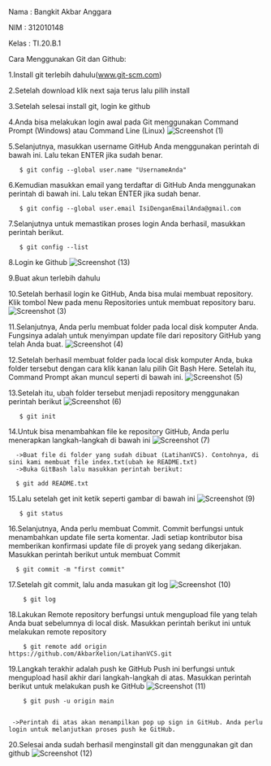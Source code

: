 Nama  : Bangkit Akbar Anggara

NIM   : 312010148

Kelas : TI.20.B.1

Cara Menggunakan Git dan Github:

  1.Install git terlebih dahulu(www.git-scm.com)
  
  2.Setelah download klik next saja terus lalu pilih install
  
  3.Setelah selesai install git, login ke github
  
  4.Anda bisa melakukan login awal pada Git  menggunakan Command Prompt  (Windows) atau Command Line (Linux)
    ![Screenshot (1)](https://user-images.githubusercontent.com/73011140/96333957-51001c80-1097-11eb-8a2b-5457e397af4f.png)
  
  5.Selanjutnya, masukkan username GitHub Anda menggunakan perintah di bawah ini. Lalu tekan ENTER jika sudah benar.
       
       $ git config --global user.name "UsernameAnda"
  
  6.Kemudian masukkan email yang terdaftar di GitHub Anda menggunakan perintah di bawah  ini. Lalu tekan ENTER jika sudah benar.
       
       $ git config --global user.email IsiDenganEmailAnda@gmail.com
  
  7.Selanjutnya untuk memastikan proses login Anda berhasil, masukkan perintah berikut.
       
       $ git config --list
  
  8.Login ke Github
    ![Screenshot (13)](https://user-images.githubusercontent.com/73011140/96335044-90326b80-109f-11eb-9755-a58c0f12bdfc.png)
  
  9.Buat akun terlebih dahulu
  
  10.Setelah berhasil login ke GitHub, Anda bisa mulai membuat repository. Klik tombol New pada menu Repositories untuk membuat repository baru.
    ![Screenshot (3)](https://user-images.githubusercontent.com/73011140/96334112-78a3b480-1098-11eb-9de0-5cc74f101cc7.png)
  
  11.Selanjutnya, Anda perlu membuat folder pada local disk komputer Anda. Fungsinya adalah untuk menyimpan update file dari repository GitHub yang telah Anda buat.
    ![Screenshot (4)](https://user-images.githubusercontent.com/73011140/96334135-9c66fa80-1098-11eb-940e-1903c0abb2be.png)
  
  12.Setelah berhasil membuat folder pada local disk komputer Anda, buka folder tersebut dengan cara klik kanan lalu pilih Git Bash Here. Setelah itu, Command Prompt akan muncul seperti di bawah ini. 
    ![Screenshot (5)](https://user-images.githubusercontent.com/73011140/96334171-dc2de200-1098-11eb-8f65-a904d254f5c5.png)
  
  13.Setelah itu, ubah folder tersebut menjadi repository menggunakan perintah berikut
    ![Screenshot (6)](https://user-images.githubusercontent.com/73011140/96334206-2f079980-1099-11eb-953b-e5820a9841fd.png)
       
       $ git init
   14.Untuk bisa menambahkan file ke repository GitHub, Anda perlu menerapkan langkah-langkah di bawah ini
     ![Screenshot (7)](https://user-images.githubusercontent.com/73011140/96334272-ad643b80-1099-11eb-9e96-7de04820e9ae.png)
   
      
      ->Buat file di folder yang sudah dibuat (LatihanVCS). Contohnya, di sini kami membuat file index.txt(ubah ke README.txt)
      ->Buka GitBash lalu masukkan perintah berikut:
      
      $ git add README.txt
   
  
   15.Lalu setelah get init ketik seperti gambar di bawah ini
     ![Screenshot (9)](https://user-images.githubusercontent.com/73011140/96334535-beae4780-109b-11eb-924f-6f4f4e0cfb60.png)
       
       $ git status
  
   16.Selanjutnya, Anda perlu membuat Commit. Commit berfungsi untuk menambahkan update file serta komentar. Jadi setiap kontributor bisa memberikan konfirmasi update file di proyek yang sedang dikerjakan. Masukkan perintah berikut untuk membuat Commit
    
      $ git commit -m "first commit"
   
   17.Setelah git commit, lalu anda masukan git log
      ![Screenshot (10)](https://user-images.githubusercontent.com/73011140/96334624-5ca21200-109c-11eb-8f84-d24eb96a9d36.png)
        
        $ git log
     
   18.Lakukan Remote repository berfungsi untuk mengupload file yang telah Anda buat sebelumnya di local disk. Masukkan perintah berikut ini untuk melakukan remote repository
        
        $ git remote add origin https://github.com/AkbarXelion/LatihanVCS.git
   
   19.Langkah terakhir adalah push ke GitHub Push ini berfungsi untuk mengupload hasil akhir dari langkah-langkah di atas. Masukkan perintah berikut untuk melakukan push ke GitHub
      ![Screenshot (11)](https://user-images.githubusercontent.com/73011140/96334627-61ff5c80-109c-11eb-9bf3-d2cf4efc7ce5.png)
        
        $ git push -u origin main
     
      
     ->Perintah di atas akan menampilkan pop up sign in GitHub. Anda perlu login untuk melanjutkan proses push ke GitHub.
      
   20.Selesai anda sudah berhasil menginstall git dan menggunakan git dan github
     ![Screenshot (12)](https://user-images.githubusercontent.com/73011140/96334776-6415eb00-109d-11eb-87a1-85436eda6d79.png)
      

